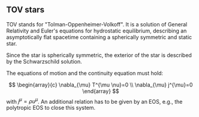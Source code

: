 ## TOV stars

TOV stands for "Tolman-Oppenheimer-Volkoff". It is a solution of General Relativity and Euler's equations for hydrostatic equilibrium, describing an asymptotically flat spacetime containing a spherically symmetric and static star.

Since the star is spherically symmetric, the exterior of the star is described by the Schwarzschild solution.

The equations of motion and the continuity equation must hold:

$$
\begin{array}{c}
\nabla_{\mu} T^{\mu \nu}=0 \\
\nabla_{\mu} j^{\mu}=0
\end{array}
$$
with $j^{\mu}=\rho u^{\mu}$. An additional relation has to be given by an EOS, e.g., the polytropic EOS to close this system.